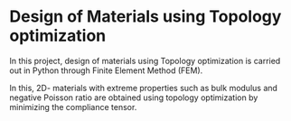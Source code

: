 # Design of Materials using Topology optimization
In this project, design of materials using Topology optimization is carried out in Python through Finite Element Method (FEM).

In this, 2D- materials with extreme properties such as bulk modulus and negative Poisson ratio are obtained using topology optimization by minimizing the compliance tensor.
